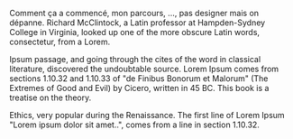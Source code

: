 Comment ça a commencé, mon parcours, ..., pas designer mais on dépanne. Richard McClintock, a Latin <span class="highlight">professor</span> at Hampden-Sydney College in Virginia, looked up one of the more obscure Latin words, consectetur, from a Lorem.

Ipsum passage, and going through the cites of the word in classical literature, discovered the <span class="highlight">undoubtable</span> source. Lorem Ipsum comes from sections 1.10.32 and 1.10.33 of "de Finibus Bonorum et Malorum" (The Extremes of Good and Evil) by Cicero, written in 45 BC. This book is a treatise on the theory.

Ethics, very popular during the <span class="highlight">Renaissance</span>. The first line of Lorem Ipsum "Lorem ipsum dolor sit amet..", comes from a line in section 1.10.32.